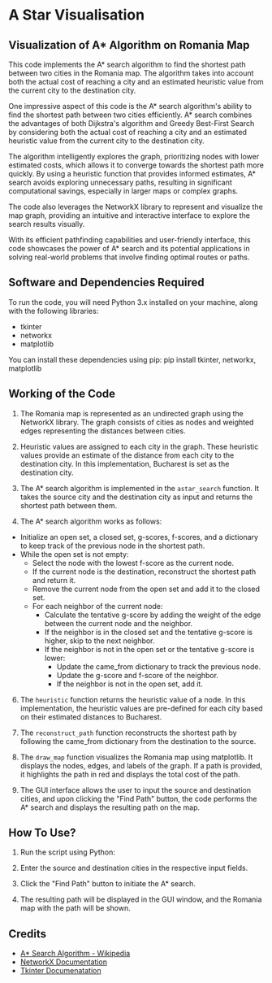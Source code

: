 # A Star Visualisation
## Visualization of A* Algorithm on Romania Map
This code implements the A* search algorithm to find the shortest path between two cities in the Romania map. The algorithm takes into account both the actual cost of reaching a city and an estimated heuristic value from the current city to the destination city. 

One impressive aspect of this code is the A* search algorithm's ability to find the shortest path between two cities efficiently. A* search combines the advantages of both Dijkstra's algorithm and Greedy Best-First Search by considering both the actual cost of reaching a city and an estimated heuristic value from the current city to the destination city.

The algorithm intelligently explores the graph, prioritizing nodes with lower estimated costs, which allows it to converge towards the shortest path more quickly. By using a heuristic function that provides informed estimates, A* search avoids exploring unnecessary paths, resulting in significant computational savings, especially in larger maps or complex graphs.

The code also leverages the NetworkX library to represent and visualize the map graph, providing an intuitive and interactive interface to explore the search results visually.

With its efficient pathfinding capabilities and user-friendly interface, this code showcases the power of A* search and its potential applications in solving real-world problems that involve finding optimal routes or paths.

## Software and Dependencies Required
To run the code, you will need Python 3.x installed on your machine, along with the following libraries:

- tkinter
- networkx
- matplotlib

You can install these dependencies using pip: pip install tkinter, networkx, matplotlib

## Working of the Code

1. The Romania map is represented as an undirected graph using the NetworkX library. The graph consists of cities as nodes and weighted edges representing the distances between cities.

2. Heuristic values are assigned to each city in the graph. These heuristic values provide an estimate of the distance from each city to the destination city. In this implementation, Bucharest is set as the destination city.

3. The A* search algorithm is implemented in the `astar_search` function. It takes the source city and the destination city as input and returns the shortest path between them.

4. The A* search algorithm works as follows:
- Initialize an open set, a closed set, g-scores, f-scores, and a dictionary to keep track of the previous node in the shortest path.
 - While the open set is not empty:
    - Select the node with the lowest f-score as the current node.
    - If the current node is the destination, reconstruct the shortest path and return it.
    - Remove the current node from the open set and add it to the closed set.
    - For each neighbor of the current node:
      - Calculate the tentative g-score by adding the weight of the edge between the current node and the neighbor.
      - If the neighbor is in the closed set and the tentative g-score is higher, skip to the next neighbor.
      - If the neighbor is not in the open set or the tentative g-score is lower:
        - Update the came_from dictionary to track the previous node.
        - Update the g-score and f-score of the neighbor.
        - If the neighbor is not in the open set, add it.

6. The `heuristic` function returns the heuristic value of a node. In this implementation, the heuristic values are pre-defined for each city based on their estimated distances to Bucharest.

7. The `reconstruct_path` function reconstructs the shortest path by following the came_from dictionary from the destination to the source.

8. The `draw_map` function visualizes the Romania map using matplotlib. It displays the nodes, edges, and labels of the graph. If a path is provided, it highlights the path in red and displays the total cost of the path.

9. The GUI interface allows the user to input the source and destination cities, and upon clicking the "Find Path" button, the code performs the A* search and displays the resulting path on the map.

## How To Use?

1. Run the script using Python:

2. Enter the source and destination cities in the respective input fields.

3. Click the "Find Path" button to initiate the A* search.

4. The resulting path will be displayed in the GUI window, and the Romania map with the path will be shown.

## Credits

- [A* Search Algorithm - Wikipedia](https://en.wikipedia.org/wiki/A*_search_algorithm)
- [NetworkX Documentation](https://networkx.org/documentation/stable/)
- [Tkinter Documenatation](https://docs.python.org/3/library/tk.html)
